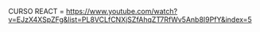 CURSO REACT = https://www.youtube.com/watch?v=EJzX4XSpZFg&list=PL8VCLfCNXjSZfAhqZT7RfWv5Anb8I9PfY&index=5